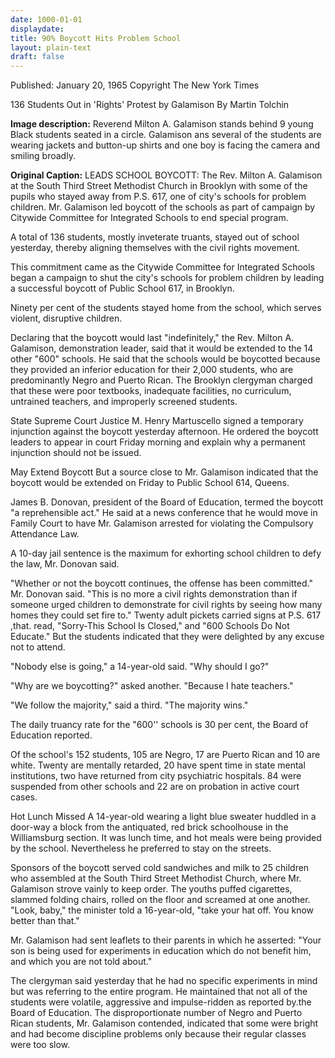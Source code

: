 ```yaml
---
date: 1000-01-01
displaydate: 
title: 90% Boycott Hits Problem School
layout: plain-text
draft: false
---
```


Published: January 20, 1965
Copyright The New York Times

136 Students Out in 'Rights' Protest by Galamison
By Martin Tolchin

**Image description:** Reverend Milton A. Galamison stands behind 9 young Black students seated in a circle. Galamison ans several of the students are wearing jackets and button-up shirts and one boy is facing the camera and smiling broadly. 

**Original Caption:** LEADS SCHOOL BOYCOTT: The Rev. Milton A. Galamison at the South Third Street Methodist Church in Brooklyn with some of the pupils who stayed away from P.S. 617, one of city's schools for problem children. Mr. Galamison led boycott of the schools as part of campaign by Citywide Committee for Integrated Schools to end special program.

A total of 136 students, mostly inveterate truants, stayed out of school yesterday, thereby aligning themselves with the civil rights movement.

This commitment came as the Citywide Committee for Integrated Schools began a campaign to shut the city's schools for problem children by leading a successful boycott of Public School 617, in Brooklyn.

Ninety per cent of the students stayed home from the school, which serves violent, disruptive children.

Declaring that the boycott would last "indefinitely," the Rev. Milton A. Galamison, demonstration leader, said that it would be extended to the 14 other "600" schools.
He said that the schools would be boycotted because they provided an inferior education for their 2,000 students, who are predominantly Negro and Puerto Rican. The Brooklyn clergyman charged that these were poor textbooks, inadequate facilities, no curriculum, untrained teachers, and improperly screened students.

State Supreme Court Justice M. Henry Martuscello signed a temporary injunction against the boycott yesterday afternoon. He ordered the boycott leaders to appear in court Friday morning and explain why a permanent injunction should not be issued.

May Extend Boycott
But a source close to Mr. Galamison indicated that the boycott would be extended on Friday to Public School 614, Queens.

James B. Donovan, president of the Board of Education, termed the boycott "a reprehensible act." He said at a news conference that he would move in Family Court to have Mr. Galamison arrested for violating the Compulsory Attendance Law.

A 10-day jail sentence is the maximum for exhorting school children to defy the law, Mr. Donovan said.

"Whether or not the boycott continues, the offense has been committed." Mr. Donovan said. "This is no more a civil rights demonstration than if someone urged children to demonstrate for civil rights by seeing how many homes they could set fire to."
Twenty adult pickets carried signs at P.S. 617 ,that. read, "Sorry-This School Is Closed," and "600 Schools Do Not Educate." But the students indicated that they were delighted by any excuse not to attend.

"Nobody else is going," a 14-year-old said. "Why should I go?" 

"Why are we boycotting?" asked another. "Because I hate teachers."

"We follow the majority," said a third. "The majority wins."

The daily truancy rate for the "600'' schools is 30 per cent, the Board of Education reported.

Of the school's 152 students, 105 are Negro, 17 are Puerto Rican and 10 are white. Twenty are mentally retarded, 20 have spent time in state mental institutions, two have returned from city psychiatric hospitals. 84 were suspended from other schools and 22 are on probation in active court cases.

Hot Lunch Missed
A 14-year-old wearing a light blue sweater huddled in a door-way a block from the antiquated, red brick schoolhouse in the Williamsburg section. It was lunch time, and hot meals were being provided by the school. Nevertheless he preferred to stay on the streets.

Sponsors of the boycott served cold sandwiches and milk to 25 children who assembled at the South Third Street Methodist Church, where Mr. Galamison strove vainly to keep order. The youths puffed cigarettes, slammed folding chairs, rolled on the floor and screamed at one another.
"Look, baby," the minister told a 16-year-old, "take your hat off. You know better than that."

Mr. Galamison had sent leaflets to their parents in which he asserted: "Your son is being used for experiments in education which do not benefit him, and which you are not told about."

The clergyman said yesterday that he had no specific experiments in mind but was referring to the entire program. He maintained that not all of the students were volatile, aggressive and impulse-ridden as reported by.the Board of Education.
The disproportionate number of Negro and Puerto Rican students, Mr. Galamison contended, indicated that some were bright and had become discipline problems only because their regular classes were too slow.
